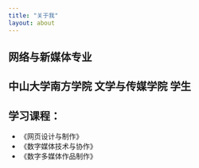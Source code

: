 ```yaml
---
title: "关于我"
layout: about
---
```

## 网络与新媒体专业
## 中山大学南方学院 文学与传媒学院 学生
## 学习课程：
* 《网页设计与制作》
* 《数字媒体技术与协作》
* 《数字多媒体作品制作》
